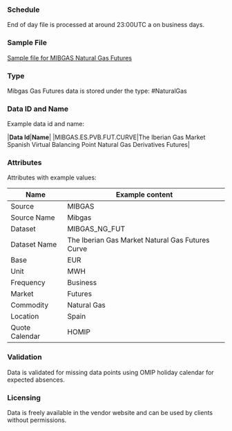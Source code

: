 ### Schedule

End of day file is processed at around 23:00UTC a on business days.

### Sample File

[Sample file for MIBGAS Natural Gas Futures](pathname:///file-samples/daily-price-pvb-19_12_2022.csv)

### Type

Mibgas Gas Futures data is stored under the type: #NaturalGas

### Data ID and Name

Example data id and name:

|**Data Id**|**Name**|
|MIBGAS.ES.PVB.FUT.CURVE|The Iberian Gas Market Spanish Virtual Balancing Point Natural Gas Derivatives Futures|

### Attributes

Attributes with example values:

|Name|Example content|
|-|-|
|Source|MIBGAS|
|Source Name|Mibgas|
|Dataset|MIBGAS_NG_FUT|
|Dataset Name|The Iberian Gas Market Natural Gas Futures Curve|
|Base|EUR|
|Unit|MWH|
|Frequency|Business|
|Market|Futures|
|Commodity|Natural Gas|
|Location|Spain|
|Quote Calendar|HOMIP|

### Validation

Data is validated for missing data points using OMIP holiday calendar for expected absences.

### Licensing

Data is freely available in the vendor website and can be used by clients without permissions.
